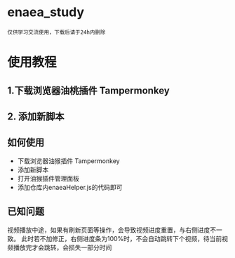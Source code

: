 # enaea_study
`仅供学习交流使用，下载后请于24h内删除`
# 使用教程
## 1.下载浏览器油桃插件 Tampermonkey
## 2. 添加新脚本

## 如何使用
* 下载浏览器油猴插件 Tampermonkey
* 添加新脚本
* 打开油猴插件管理面板
* 添加仓库内enaeaHelper.js的代码即可

## 已知问题
视频播放中途，如果有刷新页面等操作，会导致视频进度重置，与右侧进度不一致。
此时若不加修正，右侧进度条为100%时，不会自动跳转下个视频，待当前视频播放完才会跳转，会损失一部分时间
